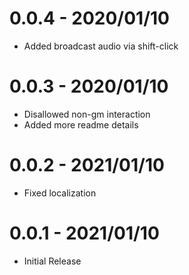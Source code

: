 # 0.0.4 - 2020/01/10

* Added broadcast audio via shift-click

# 0.0.3 - 2020/01/10

* Disallowed non-gm interaction
* Added more readme details

# 0.0.2 - 2021/01/10

* Fixed localization

# 0.0.1 - 2021/01/10

* Initial Release
